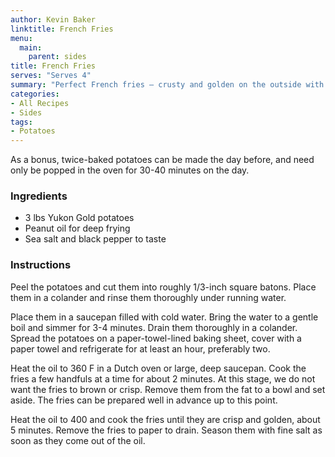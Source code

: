 ```yaml
---
author: Kevin Baker
linktitle: French Fries
menu:
  main:
    parent: sides
title: French Fries
serves: "Serves 4"
summary: "Perfect French fries — crusty and golden on the outside with creamy interiors — can be produced at home, but it requires planning and careful attention to detail. The initial frying can be done early in the day, so that only the final flash-frying need be done right before serving."
categories:
- All Recipes
- Sides
tags:
- Potatoes
---
```

As a bonus, twice-baked potatoes can be made the day before, and need only be popped in the oven for 30-40 minutes on the day.
### Ingredients

<div class="ingredient-list">

* 3 lbs Yukon Gold potatoes  
* Peanut oil for deep frying  
* Sea salt and black pepper to taste  

</div>

### Instructions
Peel the potatoes and cut them into roughly 1/3-inch square batons. Place them in a colander and rinse them thoroughly under running water. 

Place them in a saucepan filled with cold water. Bring the water to a gentle boil and simmer for 3-4 minutes. Drain them thoroughly in a colander. Spread the potatoes on a paper-towel-lined baking sheet, cover with a paper towel and refrigerate for at least an hour, preferably two.

Heat the oil to 360 F in a Dutch oven or large, deep saucepan. Cook the fries a few handfuls at a time for about 2 minutes.  At this stage, we do not want the fries to brown or crisp. Remove them from the fat to a bowl and set aside.  The fries can be prepared well in advance up to this point.

Heat the oil to 400 and cook the fries until they are crisp and golden, about 5 minutes. Remove the fries to paper to drain. Season them with fine salt as soon as they come out of the oil. 